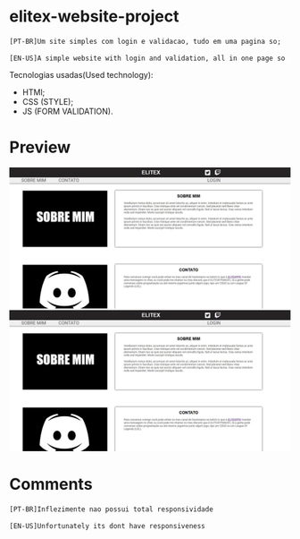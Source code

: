 # elitex-website-project
```
[PT-BR]Um site simples com login e validacao, tudo em uma pagina so;
```
```
[EN-US]A simple website with login and validation, all in one page so
```
Tecnologias usadas(Used technology):
* HTMl;
* CSS (STYLE);
* JS (FORM VALIDATION).

# Preview

![elitex1](image/git/elitex1.jpg)
![elitex2](image/git/elitex1.jpg)
# Comments
```
[PT-BR]Inflezimente nao possui total responsividade
```
```
[EN-US]Unfortunately its dont have responsiveness
```
